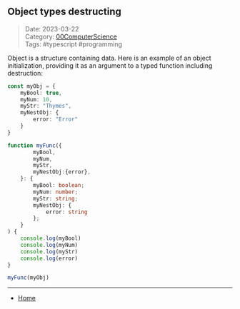 ## Object types destructing

>Date: 2023-03-22  
>Category: [00ComputerScience](links/00ComputerScience.md)  
>Tags: #typescript #programming 

Object is a structure containing data.
Here is an example of an object initialization, providing it as an argument to a typed function including destruction:
```ts
const myObj = {
	myBool: true,
	myNum: 10,
	myStr: "Thymes",
    myNestObj: {
        error: "Error"
    }
}

function myFunc({
        myBool,
        myNum,
        myStr,
        myNestObj:{error},
    }: {
		myBool: boolean;
		myNum: number;
		myStr: string;
        myNestObj: {
            error: string
        };
	}
) {
	console.log(myBool)
    console.log(myNum)
    console.log(myStr)
    console.log(error)
}

myFunc(myObj)

```

---
- [Home](https://heartthymes.github.io)